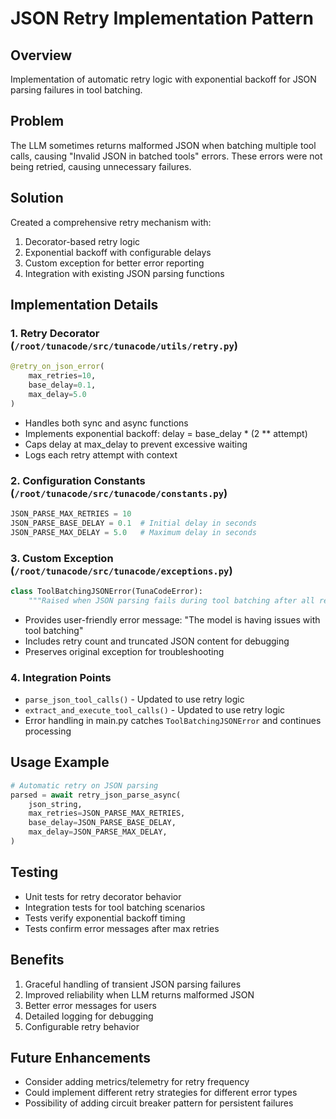 # JSON Retry Implementation Pattern

## Overview
Implementation of automatic retry logic with exponential backoff for JSON parsing failures in tool batching.

## Problem
The LLM sometimes returns malformed JSON when batching multiple tool calls, causing "Invalid JSON in batched tools" errors. These errors were not being retried, causing unnecessary failures.

## Solution
Created a comprehensive retry mechanism with:
1. Decorator-based retry logic
2. Exponential backoff with configurable delays
3. Custom exception for better error reporting
4. Integration with existing JSON parsing functions

## Implementation Details

### 1. Retry Decorator (`/root/tunacode/src/tunacode/utils/retry.py`)
```python
@retry_on_json_error(
    max_retries=10,
    base_delay=0.1,
    max_delay=5.0
)
```
- Handles both sync and async functions
- Implements exponential backoff: delay = base_delay * (2 ** attempt)
- Caps delay at max_delay to prevent excessive waiting
- Logs each retry attempt with context

### 2. Configuration Constants (`/root/tunacode/src/tunacode/constants.py`)
```python
JSON_PARSE_MAX_RETRIES = 10
JSON_PARSE_BASE_DELAY = 0.1  # Initial delay in seconds
JSON_PARSE_MAX_DELAY = 5.0   # Maximum delay in seconds
```

### 3. Custom Exception (`/root/tunacode/src/tunacode/exceptions.py`)
```python
class ToolBatchingJSONError(TunaCodeError):
    """Raised when JSON parsing fails during tool batching after all retries are exhausted."""
```
- Provides user-friendly error message: "The model is having issues with tool batching"
- Includes retry count and truncated JSON content for debugging
- Preserves original exception for troubleshooting

### 4. Integration Points
- `parse_json_tool_calls()` - Updated to use retry logic
- `extract_and_execute_tool_calls()` - Updated to use retry logic
- Error handling in main.py catches `ToolBatchingJSONError` and continues processing

## Usage Example
```python
# Automatic retry on JSON parsing
parsed = await retry_json_parse_async(
    json_string,
    max_retries=JSON_PARSE_MAX_RETRIES,
    base_delay=JSON_PARSE_BASE_DELAY,
    max_delay=JSON_PARSE_MAX_DELAY,
)
```

## Testing
- Unit tests for retry decorator behavior
- Integration tests for tool batching scenarios
- Tests verify exponential backoff timing
- Tests confirm error messages after max retries

## Benefits
1. Graceful handling of transient JSON parsing failures
2. Improved reliability when LLM returns malformed JSON
3. Better error messages for users
4. Detailed logging for debugging
5. Configurable retry behavior

## Future Enhancements
- Consider adding metrics/telemetry for retry frequency
- Could implement different retry strategies for different error types
- Possibility of adding circuit breaker pattern for persistent failures
